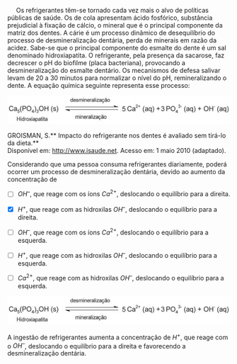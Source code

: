 

     Os refrigerantes têm-se tornado cada vez mais o alvo de políticas públicas de saúde. Os de cola apresentam ácido fosfórico, substância prejudicial à fixação de cálcio, o mineral que é o principal componente da matriz dos dentes. A cárie é um processo dinâmico de desequilíbrio do processo de desmineralização dentária, perda de minerais em razão da acidez. Sabe-se que o principal componente do esmalte do dente é um sal denominado hidroxiapatita. O refrigerante, pela presença da sacarose, faz decrescer o pH do biofilme (placa bacteriana), provocando a desmineralização do esmalte dentário. Os mecanismos de defesa salivar levam de 20 a 30 minutos para normalizar o nível do pH, remineralizando o dente. A equação química seguinte representa esse processo:

![](95eb8292-159b-6e9b-d5ae-99f5590e8589.png)

GROISMAN, S.** Impacto do refrigerante nos dentes é avaliado sem tirá-lo da dieta.**\
Disponível em: http://www.isaude.net. Acesso em: 1 maio 2010 (adaptado).

Considerando que uma pessoa consuma refrigerantes diariamente, poderá ocorrer um processo de desmineralização dentária, devido ao aumento da concentração de



- [ ] $OH^{–}$, que reage com os íons $Ca^{2+}$, deslocando o equilíbrio para a direita.
- [x] $H^{+}$, que reage com as hidroxilas $OH^{–}$, deslocando o equilíbrio para a direita.
- [ ] $OH^{–}$, que reage com os íons $Ca^{2+}$, deslocando o equilíbrio para a esquerda.
- [ ] $H^{+}$, que reage com as hidroxilas $OH^{–}$, deslocando o equilíbrio para a esquerda.
- [ ] $Ca^{2+}$, que reage com as hidroxilas $OH^{–}$, deslocando o equilíbrio para a esquerda.


![](d3f25d2c-6830-2040-cbe3-bf561c1fde8f.png)

A ingestão de refrigerantes aumenta a concentração de $H^{+}$, que reage com o $OH^{–}$, deslocando o equilíbrio para a direita e favorecendo a desmineralização dentária.

        